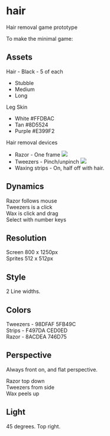 # hair

Hair removal game prototype

To make the minimal game:

## Assets

Hair - Black - 5 of each
 - Stubble 
 - Medium
 - Long

Leg Skin
 - White #FFDBAC
 - Tan #8D5524
 - Purple #E399F2
 
Hair removal devices
 - Razor - One frame ![](https://images-na.ssl-images-amazon.com/images/I/31uX%2BE85yVL.jpg) 
 - Tweezers - Pinch/unpinch ![](https://cdn2.glstock.com/20776/3061386/3061386_325.jpg)
 - Waxing strips - On, half off with hair.

## Dynamics

Razor follows mouse  
Tweezers is a click  
Wax is click and drag  
Select with number keys  

## Resolution

Screen 800 x 1250px  
Sprites 512 x 512px  

## Style

2 Line widths. 

## Colors

Tweezers - 98DFAF 5FB49C  
Strips - F497DA CED0ED  
Razor - 8ACDEA 746D75  

## Perspective

Always front on, and flat perspective.

Razor top down  
Tweezers from side  
Wax peels up  

## Light

45 degrees. Top right.  
